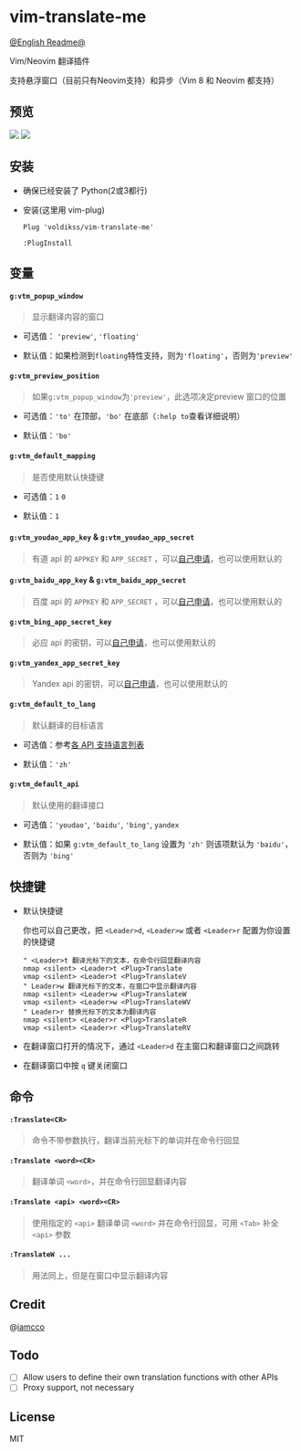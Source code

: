 # vim-translate-me

[@English Readme@](./README_EN.md)

Vim/Neovim 翻译插件

支持悬浮窗口（目前只有Neovim支持）和异步（Vim 8 和 Neovim 都支持）

## 预览

![](https://user-images.githubusercontent.com/20282795/56863017-aba94280-69e3-11e9-8002-e6ed8e38d02c.gif)
![](https://user-images.githubusercontent.com/20282795/56863018-aba94280-69e3-11e9-9c4c-d903a80cb893.gif)

## 安装
 - 确保已经安装了 Python(2或3都行)

 - 安装(这里用 vim-plug)

    ```vim
    Plug 'voldikss/vim-translate-me'

    :PlugInstall
    ```

## 变量
#### **`g:vtm_popup_window`**

> 显示翻译内容的窗口

- 可选值： `'preview'`, `'floating'`

- 默认值：如果检测到`floating`特性支持，则为`'floating'`，否则为`'preview'`

#### **`g:vtm_preview_position`**

> 如果`g:vtm_popup_window`为`'preview'`，此选项决定preview 窗口的位置

- 可选值：`'to'` 在顶部，`'bo'` 在底部（`:help to`查看详细说明）

- 默认值：`'bo'`

#### **`g:vtm_default_mapping`**

> 是否使用默认快捷键

- 可选值：`1` `0`

- 默认值：`1`

#### **`g:vtm_youdao_app_key`** & **`g:vtm_youdao_app_secret`**

> 有道 api 的 `APPKEY` 和 `APP_SECRET` ，可以[自己申请](https://ai.youdao.com/doc.s#guide)，也可以使用默认的

#### **`g:vtm_baidu_app_key`** & **`g:vtm_baidu_app_secret`**

> 百度 api 的 `APPKEY` 和 `APP_SECRET` ，可以[自己申请](https://api.fanyi.baidu.com/api/trans/product/index)，也可以使用默认的

#### **`g:vtm_bing_app_secret_key`**
  
> 必应 api 的密钥，可以[自己申请](https://docs.microsoft.com/zh-cn/azure/cognitive-services/translator/translator-text-how-to-signup)，也可以使用默认的

#### **`g:vtm_yandex_app_secret_key`**
  
> Yandex api 的密钥，可以[自己申请](https://translate.yandex.com/developers/keys)，也可以使用默认的

#### **`g:vtm_default_to_lang`**
  
> 默认翻译的目标语言

- 可选值：参考[各 API 支持语言列表](https://github.com/voldikss/vim-translate-me/wiki)

- 默认值：`'zh'`

#### **`g:vtm_default_api`**
  
> 默认使用的翻译接口

- 可选值：`'youdao'`, `'baidu'`, `'bing'`, `yandex`

- 默认值：如果 `g:vtm_default_to_lang` 设置为 `'zh'` 则该项默认为 `'baidu'`，否则为 `'bing'`


## 快捷键

- 默认快捷键

    你也可以自己更改，把 `<Leader>d`, `<Leader>w` 或者 `<Leader>r` 配置为你设置的快捷键

    ```vim
    " <Leader>t 翻译光标下的文本，在命令行回显翻译内容
    nmap <silent> <Leader>t <Plug>Translate
    vmap <silent> <Leader>t <Plug>TranslateV
    " Leader>w 翻译光标下的文本，在窗口中显示翻译内容
    nmap <silent> <Leader>w <Plug>TranslateW
    vmap <silent> <Leader>w <Plug>TranslateWV
    " Leader>r 替换光标下的文本为翻译内容
    nmap <silent> <Leader>r <Plug>TranslateR
    vmap <silent> <Leader>r <Plug>TranslateRV
    ```

- 在翻译窗口打开的情况下，通过 `<Leader>d` 在主窗口和翻译窗口之间跳转
- 在翻译窗口中按 `q` 键关闭窗口

## 命令

#### `:Translate<CR>`

> 命令不带参数执行，翻译当前光标下的单词并在命令行回显

#### `:Translate <word><CR>`

> 翻译单词 `<word>`，并在命令行回显翻译内容

#### `:Translate <api> <word><CR>`

> 使用指定的 `<api>` 翻译单词 `<word>` 并在命令行回显，可用 `<Tab>` 补全 `<api>` 参数

#### `:TranslateW ...`

> 用法同上，但是在窗口中显示翻译内容


## Credit
@[iamcco](https://github.com/iamcco)

## Todo
- [ ] Allow users to define their own translation functions with other APIs
- [ ] Proxy support, not necessary

## License
MIT
